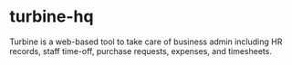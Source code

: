 # turbine-hq
Turbine is a web-based tool to take care of business admin including HR records, staff time-off, purchase requests, expenses, and timesheets.
